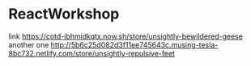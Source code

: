 # ReactWorkshop
link https://cotd-ibhmidkqtx.now.sh/store/unsightly-bewildered-geese
another one http://5b6c25d082d3f11ee745643c.musing-tesla-8bc732.netlify.com/store/unsightly-repulsive-feet